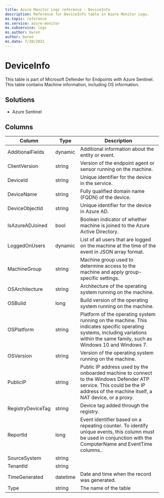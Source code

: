 ```yaml
---
title: Azure Monitor Logs reference - DeviceInfo
description: Reference for DeviceInfo table in Azure Monitor Logs.
ms.topic: reference
ms.service: azure-monitor
ms.subservice: logs
ms.author: bwren
author: bwren
ms.date: 7/20/2021
---
```


# DeviceInfo

 This table is part of Microsoft Defender for Endpoints with Azure Sentinel. This table contains Machine information, including OS information.

## Solutions

- Azure Sentinel




## Columns

|Column|Type|Description|
|---|---|---|
|AdditionalFields|dynamic|Additional information about the entity or event.|
|ClientVersion|string|Version of the endpoint agent or sensor running on the machine.|
|DeviceId|string|Unique identifier for the device in the service.|
|DeviceName|string|Fully qualified domain name (FQDN) of the device.|
|DeviceObjectId|string|Unique identifier for the device in Azure AD.|
|IsAzureADJoined|bool|Boolean indicator of whether machine is joined to the Azure Active Directory.|
|LoggedOnUsers|dynamic|List of all users that are logged on the machine at the time of the event in JSON array format.|
|MachineGroup|string|Machine group used to determine access to the machine and apply group-specific settings.|
|OSArchitecture|string|Architecture of the operating system running on the machine.|
|OSBuild|long|Build version of the operating system running on the machine.|
|OSPlatform|string|Platform of the operating system running on the machine. This indicates specific operating systems, including variations within the same family, such as Windows 10 and Windows 7.|
|OSVersion|string|Version of the operating system running on the machine.|
|PublicIP|string|Public IP address used by the onboarded machine to connect to the Windows Defender ATP service. This could be the IP address of the machine itself, a NAT device, or a proxy.|
|RegistryDeviceTag|string|Device tag added through the registry.|
|ReportId|long|Event identifier based on a repeating counter. To identify unique events, this column must be used in conjunction with the ComputerName and EventTime columns..|
|SourceSystem|string||
|TenantId|string||
|TimeGenerated|datetime|Date and time when the record was generated.|
|Type|string|The name of the table|
